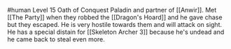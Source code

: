 #human 
Level 15 Oath of Conquest Paladin and partner of [[Anwir]].
Met [[The Party]] when they robbed the [[Dragon's Hoard]] and he gave chase but they escaped. He is very hostile towards them and will attack on sight.
He has a special distain for [[Skeleton Archer 3]] because he's undead and he came back to steal even more.
